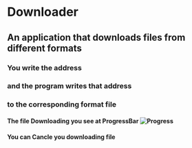 # Downloader
## An application that downloads files from different formats
### You write the address 
### and the program writes that address 
### to the corresponding format file
#### The file Downloading you see at ProgressBar  ![Progress](http://progressed.io/bar/91)  
#### You can Cancle you downloading file
